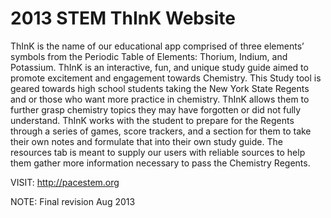 2013 STEM ThInK Website
=====

ThInK is the name of our educational app comprised of three elements’ symbols from the Periodic Table of Elements: Thorium, Indium, and Potassium. ThInK is an interactive, fun, and unique study guide aimed to promote excitement and engagement towards Chemistry. This Study tool is geared towards high school students taking the New York State Regents and or those who want more practice in chemistry. ThInK allows them to further grasp chemistry topics they may have forgotten or did not fully understand. ThInK works with the student to prepare for the Regents through a series of games, score trackers, and a section for them to take their own notes and formulate that into their own study guide. The resources tab is meant to supply our users with reliable sources to help them gather more information necessary to pass the Chemistry Regents.

VISIT: http://pacestem.org

NOTE: Final revision Aug 2013
